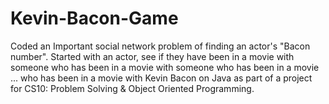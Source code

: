 # Kevin-Bacon-Game
Coded an Important social network problem of finding an actor's "Bacon number". 
Started with an actor, see if they have been in a movie with someone who has been in 
a movie with someone who has been in a movie ... who has been in a movie with Kevin Bacon on Java
as part of a project for CS10: Problem Solving & Object Oriented Programming. 

